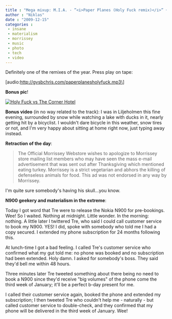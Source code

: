 ```yaml
---
title : "Mega mixup: M.I.A. - ”<i>Paper Planes (Holy Fuck remix)</i>” + snow in Liljeholmen, Morrissey, Tre vs the Nokia N900"
author : "Niklas"
date : "2009-12-15"
categories : 
 - insane
 - materialism
 - morrissey
 - music
 - photo
 - tech
 - video
---
```


Definitely one of the remixes of the year. Press play on tape:

\[audio:http://gvsbchris.com/paperplanesholyfuck.mp3\]

**Bonus pic**!

[![](http://img.skitch.com/20091215-8716q56t4er33ubu2gmbp4jjq4.png "Holy Fuck vs The Corner Hotel")](http://img.skitch.com/20091215-8716q56t4er33ubu2gmbp4jjq4.png)

**Bonus video** (in no way related to the track): I was in Liljeholmen this fine evening, surrounded by snow while watching a lake with ducks in it, nearly getting hit by a bicyclist. I wouldn't dare bicycle in this weather, snow tires or not, and I'm very happy about sitting at home right now, just typing away instead.

**Retraction of the day**:

> The Official Morrissey Webstore wishes to apologize to Morrissey store mailing list members who may have seen the mass e-mail advertisement that was sent out after Thanksgiving which mentioned eating turkey. Morrissey is a strict vegetarian and abhors the killing of defenseless animals for food. This ad was not endorsed in any way by Morrissey.

I'm quite sure somebody's having his skull...you know.

**N900 geekery and materialism in the extreme**:

Today I got word that Tre were to release the Nokia N900 for pre-bookings. Wee! So I waited. Nothing at midnight. Little wonder. In the morning: nothing. A little later I twittered Tre, who said I could call customer service to book my N900. YES! I did, spoke with somebody who told me I had a copy secured. I extended my phone subscription for 24 months following this.

At lunch-time I got a bad feeling. I called Tre's customer service who confirmed what my gut told me: no phone was booked and no subscription had been extended. Holy damn. I asked for somebody's boss. They said they'd bell me within 48 hours.

Three minutes later Tre tweeted something about there being no need to book a N900 since they'd receive "big volumes" of the phone come the third week of January; it'll be a perfect b-day present for me.

I called their customer service again, booked the phone and extended my subscription; I then tweeted Tre who couldn't help me - naturally - but called customer service to double-check, and they confirmed that my phone will be delivered in the third week of January. Wee!
